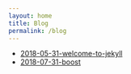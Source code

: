 ```yaml
---
layout: home
title: Blog
permalink: /blog
---
```

- [2018-05-31-welcome-to-jekyll](blog/2018/06/01/welcome-to-jekyll)  
- [2018-07-31-boost](blog/2018/07/31/boost)
